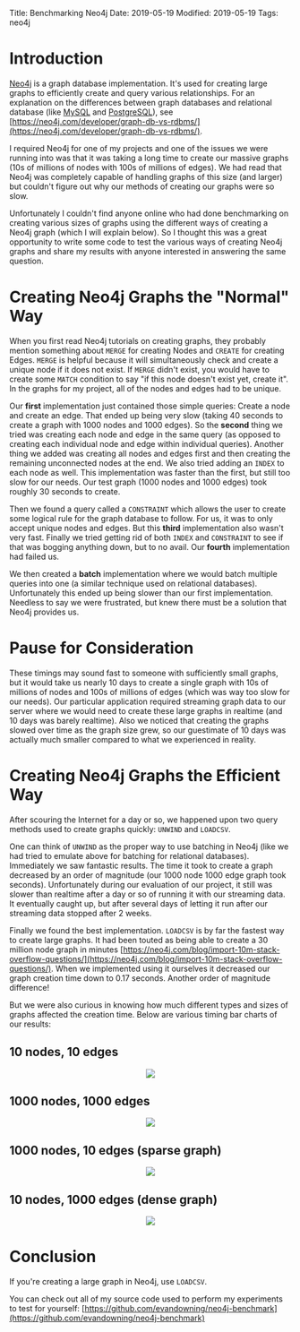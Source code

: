 Title: Benchmarking Neo4j
Date: 2019-05-19
Modified: 2019-05-19
Tags: neo4j

# Introduction

[Neo4j](https://neo4j.com/) is a graph database implementation. It's used for creating large
graphs to efficiently create and query various relationships. For an explanation on the differences
between graph databases and relational database (like [MySQL](https://www.mysql.com/) and [PostgreSQL](https://www.postgresql.org/)),
see [https://neo4j.com/developer/graph-db-vs-rdbms/](https://neo4j.com/developer/graph-db-vs-rdbms/).

I required Neo4j for one of my projects and one of the issues we were running into was that it
was taking a long time to create our massive graphs (10s of millions of nodes with 100s of millions
of edges). We had read that Neo4j was completely capable of handling graphs of this size (and larger)
but couldn't figure out why our methods of creating our graphs were so slow.

Unfortunately I couldn't find anyone online who had done benchmarking on creating various sizes
of graphs using the different ways of creating a Neo4j graph (which I will explain below). So I thought
this was a great opportunity to write some code to test the various ways of creating Neo4j graphs
and share my results with anyone interested in answering the same question.

# Creating Neo4j Graphs the "Normal" Way

When you first read Neo4j tutorials on creating graphs, they probably mention
something about `MERGE` for creating Nodes and `CREATE` for creating Edges.
`MERGE` is helpful because it will simultaneously check and create a unique node
if it does not exist. If `MERGE` didn't exist, you would have to create some `MATCH`
condition to say "if this node doesn't exist yet, create it". In the graphs for my
project, all of the nodes and edges had to be unique.

Our **first** implementation just contained those simple queries: Create a node
and create an edge. That ended up being very slow (taking 40 seconds to create a graph
with 1000 nodes and 1000 edges). So the **second** thing we tried
was creating each node and edge in the same query (as opposed to creating each
individual node and edge within individual queries). Another thing we added
was creating all nodes and edges first and then creating the remaining unconnected
nodes at the end. We also tried adding an `INDEX` to each node as well.
This implementation was faster than the first, but still too slow for our needs.
Our test graph (1000 nodes and 1000 edges) took roughly 30 seconds to create.

Then we found a query called a `CONSTRAINT` which allows the user to create some
logical rule for the graph database to follow. For us, it was to only accept
unique nodes and edges. But this **third** implementation also wasn't very fast.
Finally we tried getting rid of both `INDEX` and `CONSTRAINT` to see if that
was bogging anything down, but to no avail. Our **fourth** implementation had
failed us.

We then created a **batch** implementation where we would batch multiple queries
into one (a similar technique used on relational databases). Unfortunately
this ended up being slower than our first implementation. Needless to say we
were frustrated, but knew there must be a solution that Neo4j provides us.

# Pause for Consideration

These timings may sound fast to someone with sufficiently small graphs, but it would take
us nearly 10 days to create a single graph with 10s of millions of nodes
and 100s of millions of edges (which was way too slow for our needs). Our
particular application required streaming graph data to our server where we
would need to create these large graphs in realtime (and 10 days was barely
realtime). Also we noticed that creating the graphs slowed over time as the
graph size grew, so our guestimate of 10 days was actually much smaller compared
to what we experienced in reality.

# Creating Neo4j Graphs the Efficient Way

After scouring the Internet for a day or so, we happened upon two
query methods used to create graphs quickly: `UNWIND` and `LOADCSV`.

One can think of `UNWIND` as the proper way to use batching in Neo4j
(like we had tried to emulate above for batching for relational databases).
Immediately we saw fantastic results. The time it took to create a graph
decreased by an order of magnitude (our 1000 node 1000 edge graph took
seconds). Unfortunately during our evaluation of our project, it still
was slower than realtime after a day or so of running it with our streaming
data. It eventually caught up, but after several days of letting it run
after our streaming data stopped after 2 weeks.

Finally we found the best implementation. `LOADCSV` is by far the
fastest way to create large graphs. It had been touted as being able
to create a 30 million node graph in minutes [https://neo4j.com/blog/import-10m-stack-overflow-questions/](https://neo4j.com/blog/import-10m-stack-overflow-questions/).
When we implemented using it ourselves it decreased our graph creation
time down to 0.17 seconds. Another order of magnitude difference!

But we were also curious in knowing how much different types and
sizes of graphs affected the creation time. Below are various
timing bar charts of our results:

## 10 nodes, 10 edges
<p align="center">
  <img src="/images/coding-fun/neo4j_fig/10x10.png">
</p>

## 1000 nodes, 1000 edges
<p align="center">
  <img src="/images/coding-fun/neo4j_fig/1000x1000.png">
</p>

## 1000 nodes, 10 edges (sparse graph)
<p align="center">
  <img src="/images/coding-fun/neo4j_fig/1000x10.png">
</p>

## 10 nodes, 1000 edges (dense graph)
<p align="center">
  <img src="/images/coding-fun/neo4j_fig/10x1000.png">
</p>

# Conclusion

If you're creating a large graph in Neo4j, use `LOADCSV`.

You can check out all of my source code used to perform my experiments to test for yourself:
[https://github.com/evandowning/neo4j-benchmark](https://github.com/evandowning/neo4j-benchmark)
